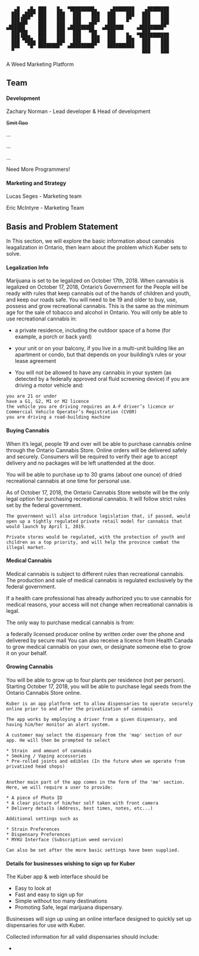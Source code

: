 ```

   ▄█   ▄█▄ ███    █▄  ▀█████████▄     ▄████████    ▄████████ 
  ███ ▄███▀ ███    ███   ███    ███   ███    ███   ███    ███ 
  ███▐██▀   ███    ███   ███    ███   ███    █▀    ███    ███ 
 ▄█████▀    ███    ███  ▄███▄▄▄██▀   ▄███▄▄▄      ▄███▄▄▄▄██▀ 
▀▀█████▄    ███    ███ ▀▀███▀▀▀██▄  ▀▀███▀▀▀     ▀▀███▀▀▀▀▀   
  ███▐██▄   ███    ███   ███    ██▄   ███    █▄  ▀███████████ 
  ███ ▀███▄ ███    ███   ███    ███   ███    ███   ███    ███ 
  ███   ▀█▀ ████████▀  ▄█████████▀    ██████████   ███    ███ 
  ▀                                                ███    ███ 

```
#### 
A Weed Marketing Platform

## Team
#### Development
Zachary Norman - Lead developer & Head of development

~~Smit Rao~~

...

...

...

Need More Programmers!

#### Marketing and Strategy
Lucas Seges - Marketing team

Eric McIntyre - Marketing Team


## Basis and Problem Statement
In This section, we will explore the basic information about cannabis leagalization in Ontario, then learn about the problem which Kuber sets to solve.

#### Legalization Info
Marijuana is set to be legalized on October 17th, 2018. When cannabis is legalized on October 17, 2018, Ontario’s Government for the People will be ready with rules that keep cannabis out of the hands of children and youth,
 and keep our roads safe. You will need to be 19 and older to buy, use, possess and grow recreational cannabis. This is the same as the minimum age for the sale of tobacco and alcohol in Ontario.
You will only be able to use recreational cannabis in:

* a private residence, including the outdoor space of a home (for example, a porch or back yard)

* your unit or on your balcony, if you live in a multi-unit building like an apartment or condo, but that depends on your building’s rules or your lease agreement

* You will not be allowed to have any cannabis in your system (as detected by a federally approved oral fluid screening device) if you are driving a motor vehicle and:
```
you are 21 or under
have a G1, G2, M1 or M2 licence
the vehicle you are driving requires an A-F driver’s licence or Commercial Vehicle Operator’s Registration (CVOR)
you are driving a road-building machine
```

#### Buying Cannabis
When it’s legal, people 19 and over will be able to purchase cannabis online through the Ontario Cannabis Store. Online orders will be delivered safely and securely. Consumers will be required to verify their age to accept delivery and no packages will be left unattended at the door.

You will be able to purchase up to 30 grams (about one ounce) of dried recreational cannabis at one time for personal use.

As of October 17, 2018, the Ontario Cannabis Store website will be the only legal option for purchasing recreational cannabis. It will follow strict rules set by the federal government.

```
The government will also introduce legislation that, if passed, would open up a tightly regulated private retail model for cannabis that would launch by April 1, 2019.

Private stores would be regulated, with the protection of youth and children as a top priority, and will help the province combat the illegal market.
```

#### Medical Cannabis
Medical cannabis is subject to different rules than recreational cannabis. The production and sale of medical cannabis is regulated exclusively by the federal government.

If a health care professional has already authorized you to use cannabis for medical reasons, your access will not change when recreational cannabis is legal.

The only way to purchase medical cannabis is from:

a federally licensed producer online
by written order
over the phone and delivered by secure mail
You can also receive a licence from Health Canada to grow medical cannabis on your own, or designate someone else to grow it on your behalf.

#### Growing Cannabis
You will be able to grow up to four plants per residence (not per person). Starting October 17, 2018, you will be able to purchase legal seeds from the Ontario Cannabis Store online.


```
Kuber is an app platform set to allow dispensaries to operate securely online prior to and after the privatization of cannabis

The app works by employing a driver from a given dispensary, and having him/her monitor an alert system.

A customer may select the dispensary from the 'map' section of our app. He will then be prompted to select

* Strain  and amount of cannabis
* Smoking / Vaping accessories
* Pre-rolled joints and edibles (In the future when we operate from privatized head shops)


Another main part of the app comes in the form of the 'me' section. Here, we will require a user to provide:

* A piece of Photo ID
* A clear picture of him/her self taken with front camera
* Delivery details (Address, best times, notes, etc...)

Additional settings such as

* Strain Preferences
* Dispensary Preferences
* MYKU Interface (Subscription weed service)

Can also be set after the more basic settings have been supplied.
``` 

#### Details for businesses wishing to sign up for Kuber

The Kuber app & web interface should be

* Easy to look at
* Fast and easy to sign up for
* Simple without too many destinations
* Promoting Safe, legal marijuana dispensary.

Businesses will sign up using an online interface designed to quickly set up dispensaries for use with Kuber.

Collected information for all valid dispensaries should include:

*
